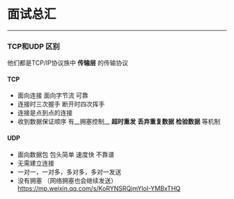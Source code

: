 # 面试总汇
--------

### TCP和UDP 区别
他们都是TCP/IP协议族中 __传输层__ 的传输协议
#### TCP
+ 面向连接 面向字节流 可靠
+ 连接时三次握手 断开时四次挥手[]() 
+ 连接是点到点的连接
+ 收到数据保证顺序 有__拥塞控制__ __超时重发__ __丢弃重复数据__ __检验数据__ 等机制
#### UDP
+ 面向数据包 包头简单 速度快 不靠谱
+ 无需建立连接
+ 一对一，一对多，多对多，多对一发送
+ 没有拥塞 （网络拥塞也会继续发送）
https://mp.weixin.qq.com/s/KoRYNSRQjmYloI-YMBxTHQ
